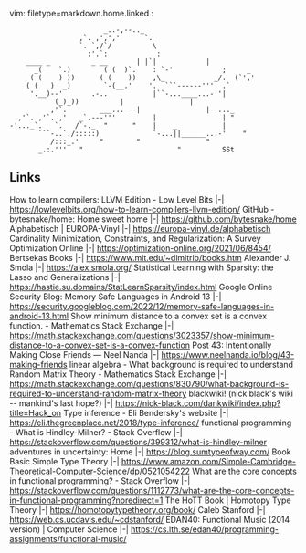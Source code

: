 vim: filetype=markdown.home.linked :

					       _..-,--.._
					 ,`. ,',','      `.
					 `. `,/`/          \
					   :'.`:            :
		____ _          _ __       | |`|            |
	      _(    `.)        ( (  )`.    : `-'            ;     _
	     ( (    ) ))      ( (    ))    ,\_            _/.  (`','
	    ( (   )  _)        `-(__.'    '.  ```------'''  .`
	     '.__)--'       .-..           |``-...____...-''|
			   (_)_))          |                |
		      ,'`.        ___...---|                |--..._
	  ,'`. ,'`. ,'   _`.---'''         |                | "
	-'..._`.   `.   /`-._  "      "    |    _           |
	       ```-..`./:::::)             `-...||______...-'    "
		      /:::_.'     "        "                "
		   _.:.'''   "                       "          SSt
 ## Links


 How to learn compilers: LLVM Edition - Low Level Bits |-| https://lowlevelbits.org/how-to-learn-compilers-llvm-edition/
 GitHub - bytesnake/home: Home sweet home |-| https://github.com/bytesnake/home
 Alphabetisch | EUROPA-Vinyl |-| https://europa-vinyl.de/alphabetisch
 Cardinality Minimization, Constraints, and Regularization: A Survey Optimization Online |-| https://optimization-online.org/2021/06/8454/
 Bertsekas Books |-| https://www.mit.edu/~dimitrib/books.htm
 Alexander J. Smola |-| https://alex.smola.org/
 Statistical Learning with Sparsity: the Lasso and Generalizations |-| https://hastie.su.domains/StatLearnSparsity/index.html
 Google Online Security Blog: Memory Safe Languages in Android 13 |-| https://security.googleblog.com/2022/12/memory-safe-languages-in-android-13.html
 Show minimum distance to a convex set is a convex function. - Mathematics Stack Exchange |-| https://math.stackexchange.com/questions/3023357/show-minimum-distance-to-a-convex-set-is-a-convex-function
 Post 43: Intentionally Making Close Friends &mdash; Neel Nanda |-| https://www.neelnanda.io/blog/43-making-friends
 linear algebra - What background is required to understand Random Matrix Theory - Mathematics Stack Exchange |-| https://math.stackexchange.com/questions/830790/what-background-is-required-to-understand-random-matrix-theory
 blackwiki! (nick black's wiki -- mankind's last hope?) |-| https://nick-black.com/dankwiki/index.php?title=Hack_on
 Type inference - Eli Bendersky's website |-| https://eli.thegreenplace.net/2018/type-inference/
 functional programming - What is Hindley-Milner? - Stack Overflow |-| https://stackoverflow.com/questions/399312/what-is-hindley-milner
 adventures in uncertainty: Home |-| https://blog.sumtypeofway.com/
 Book Basic Simple Type Theory |-| https://www.amazon.com/Simple-Cambridge-Theoretical-Computer-Science/dp/0521054222
 What are the core concepts in functional programming? - Stack Overflow |-| https://stackoverflow.com/questions/1112773/what-are-the-core-concepts-in-functional-programming?noredirect=1
 The HoTT Book | Homotopy Type Theory |-| https://homotopytypetheory.org/book/
 Caleb Stanford |-| https://web.cs.ucdavis.edu/~cdstanford/
 EDAN40: Functional Music (2014 version) | Computer Science |-| https://cs.lth.se/edan40/programming-assignments/functional-music/

